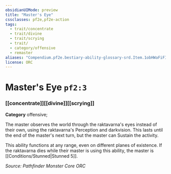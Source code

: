 ```yaml
---
obsidianUIMode: preview
title: "Master's Eye"
cssclasses: pf2e,pf2e-action
tags:
  - trait/concentrate
  - trait/divine
  - trait/scrying
  - trait/
  - category/offensive
  - remaster
aliases: "Compendium.pf2e.bestiary-ability-glossary-srd.Item.1obHWaFiFI1pnC3R"
license: ORC
---
```

# Master's Eye `pf2:3`

### [[concentrate]][[divine]][[scrying]]

**Category** offensive; 




The master observes the world through the raktavarna's eyes instead of their own, using the raktavarna's Perception and darkvision. This lasts until the end of the master's next turn, but the master can Sustain the activity.

This ability functions at any range, even on different planes of existence. If the raktavarna dies while their master is using this ability, the master is [[Conditions/Stunned|Stunned 5]].

*Source: Pathfinder Monster Core*
*ORC*